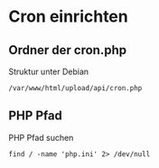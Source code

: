 # Cron einrichten

## Ordner der cron.php
Struktur unter Debian
```
/var/www/html/upload/api/cron.php
```

## PHP Pfad
PHP Pfad suchen
```
find / -name 'php.ini' 2> /dev/null
```
